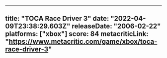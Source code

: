 
---
title: "TOCA Race Driver 3"
date: "2022-04-09T23:38:29.603Z"
releaseDate: "2006-02-22"
platforms: ["xbox"]
score: 84
metacriticLink: "https://www.metacritic.com/game/xbox/toca-race-driver-3"
---
